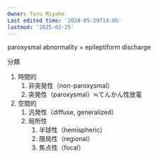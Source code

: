 ```yaml
---
Owner: Toru Miyake
Last edited time: '2024-05-29T14:06'
lastmod: '2025-02-25'
---
```

paroxysmal abnormality = epileptiform discharge

  

分類

1. 時間的
    1. 非突発性（non-paroxysmal）
    2. 突発性（paroxysmal）≒てんかん性放電
2. 空間的
    1. 汎発性（diffuse, generalized）
    2. 局所性
        1. 半球性（hemispheric）
        2. 限局性（regional）
        3. 焦点性（focal）
